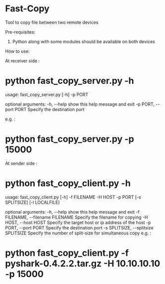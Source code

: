 # Fast-Copy
Tool to copy file between two remote devices

Pre-requisites:

 1. Python along with some modules should be available on both devices

How to use:

At receiver side :

  # python fast_copy_server.py -h
  usage: fast_copy_server.py [-h] -p PORT

  optional arguments:
    -h, --help            show this help message and exit
    -p PORT, --port PORT  Specify the destination port

  e.g. : 

  # python fast_copy_server.py -p 15000 

At sender side :

  # python fast_copy_client.py -h
  usage: fast_copy_client.py [-h] -f FILENAME -H HOST -p PORT [-s SPLITSIZE]
                             [-l LOCALFILE]

  optional arguments:
    -h, --help            show this help message and exit
    -f FILENAME, --filename FILENAME
                          Specify the filename for copying
    -H HOST, --host HOST  Specify the target host or ip address of the host
    -p PORT, --port PORT  Specify the destination port
    -s SPLITSIZE, --splitsize SPLITSIZE
                          Specify the number of split-size for simultaneous copy
  e.g. : 

  # python fast_copy_client.py -f pyshark-0.4.2.2.tar.gz -H 10.10.10.10 -p 15000 


